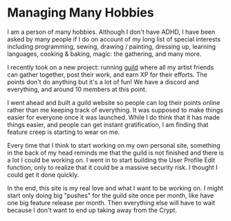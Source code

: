 # Managing Many Hobbies

I am a person of many hobbies. Although I don't have ADHD, I have been asked by many people if I do on account of my long list of special interests including programming, sewing, drawing / painting, dressing up, learning languages, cooking & baking, magic: the gathering, and many more.

I recently took on a new project: running [guild](theunboundcrew.com) where all my artist friends can gather together, post their work, and earn XP for their efforts. The points don't do anything but it's a lot of fun! We have a discord and everything, and around 10 members at this point.

I went ahead and built a guild website so people can log their points online rather than me keeping track of everything. It was supposed to make things easier for everyone once it was launched. While I do think that it has made things easier, and people can get instant gratification, I am finding that feature creep is starting to wear on me.

Every time that I think to start working on my own personal site, something in the back of my head reminds me that the guild is not finished and there is a lot I could be working on. I went in to start building the User Profile Edit function, only to realize that it could be a massive security risk. I thought I could get it done quickly.

In the end, this site is my real love and what I want to be working on. I might start only doing big "pushes" for the guild site once per month, like have one big feature release per month. Then everything else will have to wait because I don't want to end up taking away from the Crypt.